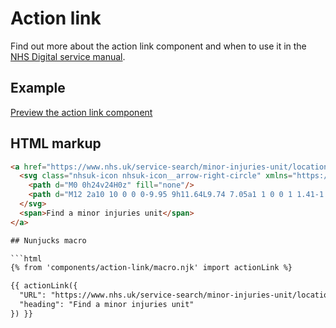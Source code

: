 # Action link

Find out more about the action link component and when to use it in the [NHS Digital service manual](https://beta.nhs.uk/service-manual/).

## Example

[Preview the action link component]()

## HTML markup

```html
<a href="https://www.nhs.uk/service-search/minor-injuries-unit/locationsearch/551" class="nhsuk-c-action-link">
  <svg class="nhsuk-icon nhsuk-icon__arrow-right-circle" xmlns="https://www.w3.org/2000/svg" viewBox="0 0 24 24" aria-hidden="true">
    <path d="M0 0h24v24H0z" fill="none"/>
    <path d="M12 2a10 10 0 0 0-9.95 9h11.64L9.74 7.05a1 1 0 0 1 1.41-1.41l5.66 5.65a1 1 0 0 1 0 1.42l-5.66 5.65a1 1 0 0 1-1.41 0 1 1 0 0 1 0-1.41L13.69 13H2.05A10 10 0 1 0 12 2z"/>
  </svg>
  <span>Find a minor injuries unit</span>
</a>

## Nunjucks macro

```html
{% from 'components/action-link/macro.njk' import actionLink %}

{{ actionLink({
  "URL": "https://www.nhs.uk/service-search/minor-injuries-unit/locationsearch/551",
  "heading": "Find a minor injuries unit"
}) }}
```
